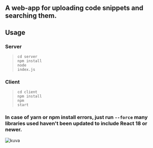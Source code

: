 ## A web-app for uploading code snippets and searching them.

## Usage

### Server
><code>cd server</code><br>
<code>npm install</code><br>
<code>node index.js</code><br>

### Client
><code>cd client</code><br>
<code>npm install</code><br>
<code>npm start</code><br>

### In case of yarn or npm install errors, just run <code>--force</code> many libraries used haven't been updated to include React 18 or newer.


![kuva](https://user-images.githubusercontent.com/66220187/172847079-407bbdf5-ea09-4519-8865-beeaf24656a2.png)
